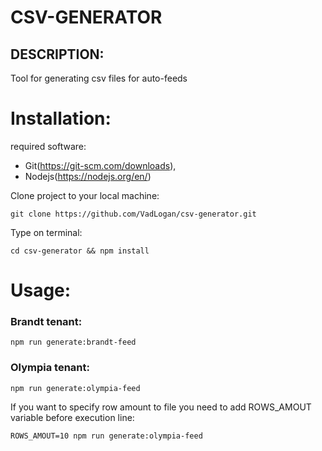 # CSV-GENERATOR

## DESCRIPTION:

Tool for generating csv files for auto-feeds


# Installation:
 required software: 
 - Git(https://git-scm.com/downloads), 
 - Nodejs(https://nodejs.org/en/)

Clone project to your local machine: 
```
git clone https://github.com/VadLogan/csv-generator.git
```

Type on terminal:
 ```
cd csv-generator && npm install 
 ```   

# Usage:

### Brandt tenant:
  ```
npm run generate:brandt-feed
  ```

### Olympia tenant:
 ```
npm run generate:olympia-feed
 ```

If you want to specify row amount to file you need to add ROWS_AMOUT variable before execution line:
```
ROWS_AMOUT=10 npm run generate:olympia-feed
```
